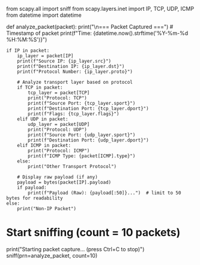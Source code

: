 from scapy.all import sniff
from scapy.layers.inet import IP, TCP, UDP, ICMP
from datetime import datetime


def analyze_packet(packet):
    print("\n=== Packet Captured ===")
    # Timestamp of packet
    print(f"Time: {datetime.now().strftime('%Y-%m-%d %H:%M:%S')}")

    if IP in packet:
        ip_layer = packet[IP]
        print(f"Source IP: {ip_layer.src}")
        print(f"Destination IP: {ip_layer.dst}")
        print(f"Protocol Number: {ip_layer.proto}")

        # Analyze transport layer based on protocol
        if TCP in packet:
            tcp_layer = packet[TCP]
            print("Protocol: TCP")
            print(f"Source Port: {tcp_layer.sport}")
            print(f"Destination Port: {tcp_layer.dport}")
            print(f"Flags: {tcp_layer.flags}")
        elif UDP in packet:
            udp_layer = packet[UDP]
            print("Protocol: UDP")
            print(f"Source Port: {udp_layer.sport}")
            print(f"Destination Port: {udp_layer.dport}")
        elif ICMP in packet:
            print("Protocol: ICMP")
            print(f"ICMP Type: {packet[ICMP].type}")
        else:
            print("Other Transport Protocol")

        # Display raw payload (if any)
        payload = bytes(packet[IP].payload)
        if payload:
            print(f"Payload (Raw): {payload[:50]}...")  # limit to 50 bytes for readability
    else:
        print("Non-IP Packet")


# Start sniffing (count = 10 packets)
print("Starting packet capture... (press Ctrl+C to stop)")
sniff(prn=analyze_packet, count=10)
